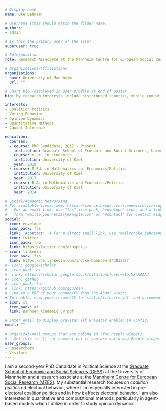 ```yaml
---
# Display name
name: Oke Bahnsen

# Username (this should match the folder name)
authors:
- admin

# Is this the primary user of the site?
superuser: true

# Role/position
role: Research Associate at the Mannheim Centre for European Social Research (MZES)

# Organizations/Affiliations
organizations:
- name: University of Mannheim
  url: ""

# Short bio (displayed in user profile at end of posts)
bio: My research interests include distributed robotics, mobile computing and programmable matter.

interests:
- Coalition Politics
- Voting Behavior
- Opinion Dynamics
- Quantitative Methods
- Causal Inference

education:
  courses:
  - course: PhD Candidate, 2017 - Present
    institution: Graduate School of Economic and Social Sciences, University of Mannheim
  - course: M.Sc. in Economics
    institution: University of Kiel
    year: 2019
  - course: M.Ed. in Mathematics and Economics/Politics
    institution: University of Kiel
    year: 2017
  - course: B.A. in Mathematics and Economics/Politics
    institution: University of Kiel
    year: 2014

# Social/Academic Networking
# For available icons, see: https://sourcethemes.com/academic/docs/widgets/#icons
#   For an email link, use "fas" icon pack, "envelope" icon, and a link in the
#   form "mailto:your-email@example.com" or "#contact" for contact widget.
social:
- icon: envelope
  icon_pack: fas
  link: '#contact'  # For a direct email link, use "mailto:oke.bahnsen@mzes.uni-mannheim.de".
- icon: twitter
  icon_pack: fab
  link: https://twitter.com/okuspokus_
- icon: linkedin
  icon_pack: fab
  link: https://de.linkedin.com/in/oke-bahnsen-243832127
#- icon: google-scholar
#  icon_pack: ai
#  link: https://scholar.google.co.uk/citations?user=sIwtMXoAAAAJ
#- icon: github
#  icon_pack: fab
#  link: https://github.com/gcushen
# Link to a PDF of your resume/CV from the About widget.
# To enable, copy your resume/CV to `static/files/cv.pdf` and uncomment the lines below.  
- icon: cv
  icon_pack: ai
  link: Bahnsen_Academic_CV.pdf

# Enter email to display Gravatar (if Gravatar enabled in Config)
email: ""
  
# Organizational groups that you belong to (for People widget)
#   Set this to `[]` or comment out if you are not using People widget.  
user_groups:
- Researchers
- Visitors
---
```


I am a second-year PhD Candidate in Political Science at the [Graduate School of Economic and Social Sciences (GESS)](https://gess.uni-mannheim.de/) at the University of Mannheim and a research associate at the [Mannheim Centre for European Social Research (MZES)](https://www.mzes.uni-mannheim.de/d7/en). My substantial research focuses on *coalition politics* nd electoral behavior, where I am especially interested in pre-electoral coalition politics and in how it affects electoral behavior. I am also interested in quantitative and computational methods, particularly in agent-based models which I utilize in order to study opinion dynamics.
